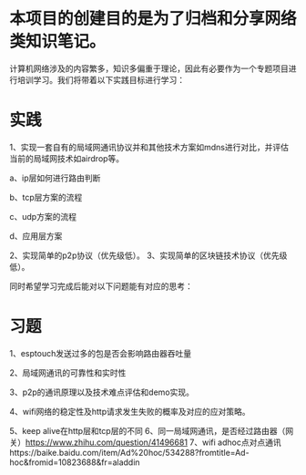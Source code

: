 # 本项目的创建目的是为了归档和分享网络类知识笔记。

计算机网络涉及的内容繁多，知识多偏重于理论，因此有必要作为一个专题项目进行培训学习。我们将带着以下实践目标进行学习：

# 实践
1、实现一套自有的局域网通讯协议并和其他技术方案如mdns进行对比，并评估当前的局域网技术如airdrop等。

 a、ip层如何进行路由判断
 
 b、tcp层方案的流程
 
 c、udp方案的流程
 
 d、应用层方案


2、实现简单的p2p协议（优先级低）。
3、实现简单的区块链技术协议（优先级低）。


同时希望学习完成后能对以下问题能有对应的思考：

# 习题
1、esptouch发送过多的包是否会影响路由器吞吐量 

2、局域网通讯的可靠性和实时性

3、p2p的通讯原理以及技术难点评估和demo实现。

4、wifi网络的稳定性及http请求发生失败的概率及对应的应对策略。

5、keep alive在http层和tcp层的不同
6、同一局域网通讯，是否经过路由器（网关）https://www.zhihu.com/question/41496681
7、wifi adhoc点对点通讯https://baike.baidu.com/item/Ad%20hoc/534288?fromtitle=Ad-hoc&fromid=10823688&fr=aladdin






